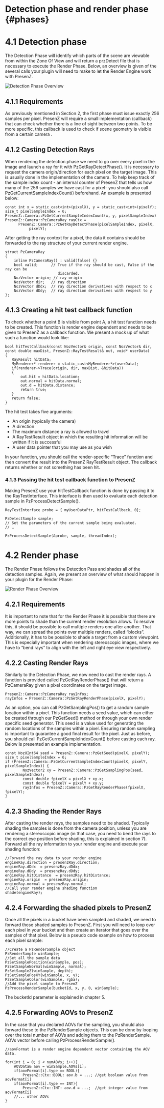 # Detection phase and render phase {#phases}

# 4.1 Detection phase


The Detection Phase will identify which parts of the scene are viewable from within the Zone Of View and will return a przDetect file that is necessary to execute the Render Phase. Below, an overview is given of the several calls your plugin will need to make to let the Render Engine work with PresenZ.

![Detection Phase Overview](images/detectPhase.png)


## 4.1.1 Requirements 


As previously mentioned in Section 2, the first phase must issue exactly 256 samples per pixel. PresenZ will require a small implementation (callback) that can check whether there is a line of sight between two points. To be more specific, this callback is used to check if scene geometry is visible from a certain camera .


## 4.1.2 Casting Detection Rays 


When rendering the detection phase we need to go over every pixel in the image and launch a ray for it with PzGetRayDetectPhase(). It is necessary to request the camera origin/direction for each pixel on the target image. This is usually done in the implementation of the camera. To help keep track of the sample index count - an internal counter of PresenZ that tells us how many of the 256 samples we have cast for a pixel- you should also call PzGetCurrentSampleIndexCount() beforehand. An example is presented below:


    const int x = static_cast<int>(pixelX), y = static_cast<int>(pixelY);
    size_t pixelSampleIndex = 0;
    PresenZ::Camera::PzGetCurrentSampleIndexCount(x, y, pixelSampleIndex)
    PresenZ::Camera::PzCameraRay rayCtx =
          PresenZ::Camera::PzGetRayDetectPhase(pixelSampleIndex, pixelX,
               pixelY);



After getting the ray context for a pixel, the data it contains should be forwarded to the ray structure of your current render engine.


    struct PzCameraRay
    {
        inline PzCameraRay() : valid(false) {}
        bool valid;      // True if the ray should be cast, False if the ray can be
                            discarded.
        NozVector origin; // ray origin
        NozVector dir;   // ray direction
        NozVector dDdx;  // ray direction derivatives with respect to x
        NozVector dDdy;  // ray direction derivatives with respect to y
    };

## 4.1.3 Creating a hit test callback function


To check whether a point B is visible from point A, a hit test function needs to be created. This function is render engine dependent and needs to be given to PresenZ as a callback function. We present a mock up of what such a function would look like:

	bool hitTestCallback(const NozVector& origin, const NozVector& dir, const double maxDist, PresenZ::RayTestResult& out, void* userData)
	{
	   RayResult hitData;
	   MyRenderer* renderer = static_cast<MyRenderer*>(userData);
	   if(renderer->Trace(origin, dir, maxDist, &hitData))
	   {
		   out.hit = hitData.location;
		   out.normal = hitData.normal;
		   out.d = hitData.distance;
		   return true;
	   }
	   return false;
	}


The hit test takes five arguments:

- An origin (typically the camera)
- A direction
- The maximum distance a ray is allowed to travel
- A RayTestResult object in which the resulting hit information will be written if it is successful
- A user data pointer that you may use as you wish

In your function, you should call the render-specific “Trace” function and then convert the result into the PresenZ RayTestResult object. The callback returns whether or not something has been hit.
        

### 4.1.3 Passing the hit test callback function to PresenZ


Making PresenZ use your hitTestCallback function is done by passing it to the RayTestInterface. This interface is then used to evaluate each detection sample in PzProcessDetectSample().


	RayTestInterface probe = { myUserDataPtr, hitTestCallback, 0};

	PzDetectSample sample;
	// Set the parameters of the current sample being evaluated.
	// …

	PzProcessDetectSample(&probe, sample, threadIndex);



# 4.2 Render phase


The Render Phase follows the Detection Pass and shades all of the detection samples. Again, we present an overview of what should happen in your plugin for the Render Phase:


![Render Phase Overview](images/renderPhase.png)

## 4.2.1 Requirements


It is important to note that for the Render Phase it is possible that there are more points to shade than the current render resolution allows. 
To resolve this, it should be possible to call multiple renders one after another. That way, we can spread the points over multiple renders, called  “blocks”. 
Additionally, it has to be possible to shade a target from a custom viewpoint. This is especially important when rendering stereoscopic images, 
where we have to “bend rays” to align with the left and right eye view respectively.


## 4.2.2 Casting Render Rays 


Similarly to the Detection Phase, we now need to cast the render rays. A function is provided called PzGetRayRenderPhase() that will return a PzCameraRay given a pixel coordinates on the target image.


    PresenZ::Camera::PzCameraRay rayInfos;
    rayInfos = PresenZ::Camera::PzGetRayRenderPhase(pixelX, pixelY);


As an option, you can call PzGetSamplingPos() to get a random sample location within a pixel. This function needs a seed value, which can either be created through our PzGetSeed() method or through your own render specific seed generator. This seed is a value used for generating the random locations of the samples within a pixel. Ensuring random sampling is important to guarantee a good final result for the pixel. Just as before, you should call PzGetCurrentSampleIndexCount() before casting each ray. Below is presented an example implementation.


	const NozUInt64 seed = PresenZ::Camera::PzGetSeed(pixelX, pixelY);
	size_t pixelSampleIndex = 0;
	if (PresenZ::Camera::PzGetCurrentSampleIndexCount(pixelX, pixelY, pixelSampleIndex)) {
			NozVector2 xy = PresenZ::Camera::PzGetSamplingPos(seed, pixelSampleIndex);
			const double fpixelX = pixelX + xy.x;
			const double fpixelY = pixelY + xy.y;
			rayInfos = PresenZ::Camera::PzGetRayRenderPhase(fpixelX, fpixelY);
	}


## 4.2.3 Shading the Render Rays


After casting the render rays, the samples need to be shaded. Typically shading the samples is done from the camera position, unless you are rendering a stereoscopic image (in that case, you need to bend the rays to the correct eye position before shading, this is explained in section 7). Forward all the ray information to your render engine and execute your shading function:


	//Forward the ray data to your render engine
	engineRay.direction = presenzRay.direction;
	engineRay.dDdx  = presenzRay.dDdx;
	engineRay.dDdy  = presenzRay.dDdy;
	engineRay.hitDistance  = presenzRay.hitDistance;
	engineRay.origin  = presenzRay.origin;
	engineRay.normal = presenzRay.normal;
	//Call your render engine shading function
	shade(engineRay);

## 4.2.4 Forwarding the shaded pixels to PresenZ


Once all the pixels in a bucket have been sampled and shaded, we need to forward those shaded samples to PresenZ. First you will need to loop over each pixel in your bucket and then create an iterator that goes over the samples of that pixel. Below is a pseudo code example on how to process each pixel sample:


    //Create a PzRenderSample object
    PzRenderSample winSample;
    //Set all the sample data
    PzSetSamplePosition(winSample, pos);
    PzSetSampleNormal(winSample, normal);
    PzSetSampleZ(winSample, depth);
    PzSetSamplePosXY(winSample, x, y);
    PzSetSampleColor(winSample, rgba);
    //Add the pixel sample to PresenZ
    PzProcessRenderSample(bucketId, x, y, 0, winSample);


The bucketId parameter is explained in chapter 5.


## 4.2.5 Forwarding AOVs to PresenZ


In the case that you declared AOVs for the sampling, you should also forward these to the PzRenderSample objects. This can be done by looping over the total number of AOVs and adding them to the PzRenderSample. AOVs vector before calling PzProcessRenderSample().


	//aovFormat is a render engine dependent vector containing the AOV data.

	for(int i = 0; i < numAOVs; i++){
		AOVData& aov = winSample.AOVs[i];
		if(aovFormat[i].type == BOOL){
			PresenZ::Ctx::BOOL: aov.b = ...; //get boolean value from aovFormat[i]
		if(aovFormat[i].type == INT){
			PresenZ::Ctx::INT: aov.d = ...;  //get integer value from aovFormat[i]
		//... other AOVs
	}

